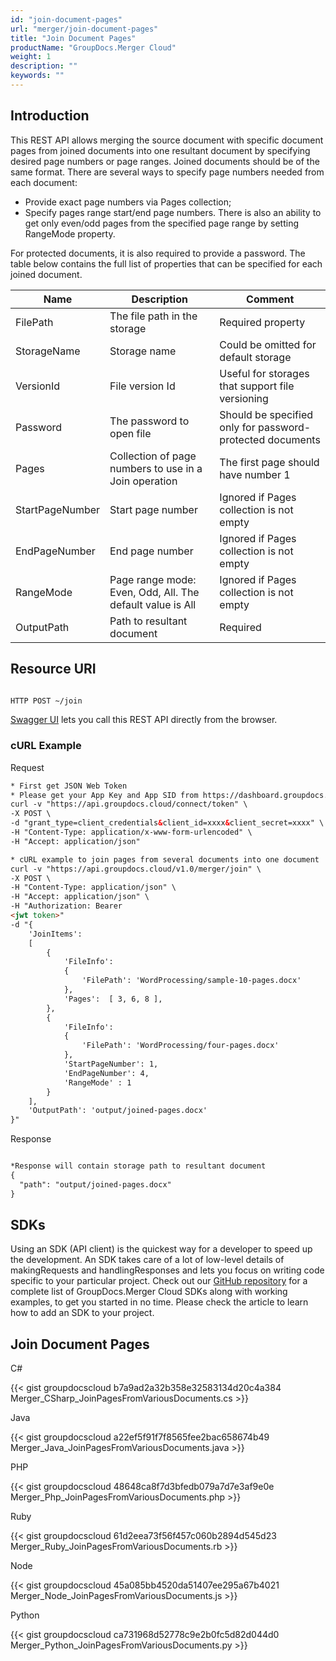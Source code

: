 ```yaml
---
id: "join-document-pages"
url: "merger/join-document-pages"
title: "Join Document Pages"
productName: "GroupDocs.Merger Cloud"
weight: 1
description: ""
keywords: ""
---
```


## Introduction ##

This REST API allows merging the source document with specific document pages from joined documents into one resultant document by specifying desired page numbers or page ranges. Joined documents should be of the same format.
There are several ways to specify page numbers needed from each document:

* Provide exact page numbers via Pages collection;
* Specify pages range start/end page numbers. There is also an ability to get only even/odd pages from the specified page range by setting RangeMode property.

For protected documents, it is also required to provide a password.
The table below contains the full list of properties that can be specified for each joined document.

|Name|Description|Comment
|---|---|---
|FilePath|The file path in the storage|Required property
|StorageName|Storage name|Could be omitted for default storage
|VersionId|File version Id|Useful for storages that support file versioning
|Password|The password to open file|Should be specified only for password-protected documents
|Pages|Collection of page numbers to use in a Join operation|The first page should have number 1
|StartPageNumber|Start page number|Ignored if Pages collection is not empty
|EndPageNumber|End page number|Ignored if Pages collection is not empty
|RangeMode|Page range mode: Even, Odd, All. The default value is All|Ignored if Pages collection is not empty
|OutputPath|Path to resultant document|Required

## Resource URI ##

```html

HTTP POST ~/join

```

[Swagger UI](https://apireference.groupdocs.cloud/merger/#/Document/Join) lets you call this REST API directly from the browser.

### cURL Example ###

Request

```html
* First get JSON Web Token
* Please get your App Key and App SID from https://dashboard.groupdocs.cloud/#/apps. Kindly place App Key in "client_secret" and App SID in "client_id" argument.
curl -v "https://api.groupdocs.cloud/connect/token" \
-X POST \
-d "grant_type=client_credentials&client_id=xxxx&client_secret=xxxx" \
-H "Content-Type: application/x-www-form-urlencoded" \
-H "Accept: application/json"

* cURL example to join pages from several documents into one document
curl -v "https://api.groupdocs.cloud/v1.0/merger/join" \
-X POST \
-H "Content-Type: application/json" \
-H "Accept: application/json" \
-H "Authorization: Bearer
<jwt token>"
-d "{
    'JoinItems':
    [
        {
            'FileInfo':
            {
                'FilePath': 'WordProcessing/sample-10-pages.docx'
            },
            'Pages':  [ 3, 6, 8 ],
        },
        {
            'FileInfo':
            {
                'FilePath': 'WordProcessing/four-pages.docx'
            },
            'StartPageNumber': 1,
            'EndPageNumber': 4,
            'RangeMode' : 1
        }
    ],
    'OutputPath': 'output/joined-pages.docx'
}"

```

Response

```html

*Response will contain storage path to resultant document
{
  "path": "output/joined-pages.docx"
}
```

## SDKs ##

Using an SDK (API client) is the quickest way for a developer to speed up the development. An SDK takes care of a lot of low-level details of makingRequests and handlingResponses and lets you focus on writing code specific to your particular project. Check out our [GitHub repository](https://github.com/groupdocs-merger-cloud) for a complete list of GroupDocs.Merger Cloud SDKs along with working examples, to get you started in no time. Please check the article to learn how to add an SDK to your project.

## Join Document Pages ##

C#

{{< gist groupdocscloud b7a9ad2a32b358e32583134d20c4a384 Merger_CSharp_JoinPagesFromVariousDocuments.cs >}}

Java

{{< gist groupdocscloud a22ef5f91f7f8565fee2bac658674b49 Merger_Java_JoinPagesFromVariousDocuments.java >}}

PHP

{{< gist groupdocscloud 48648ca8f7d3bfedb079a7d7e3af9e0e Merger_Php_JoinPagesFromVariousDocuments.php >}}

Ruby

{{< gist groupdocscloud 61d2eea73f56f457c060b2894d545d23 Merger_Ruby_JoinPagesFromVariousDocuments.rb >}}

Node

{{< gist groupdocscloud 45a085bb4520da51407ee295a67b4021 Merger_Node_JoinPagesFromVariousDocuments.js >}}

Python

{{< gist groupdocscloud ca731968d52778c9e2b0fc5d82d044d0 Merger_Python_JoinPagesFromVariousDocuments.py >}}
